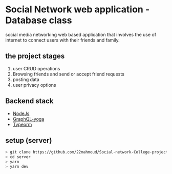# Social Network web application - Database class

social media networking web based application that involves the use of internet to connect users with their friends and family.

## the project stages

1. user CRUD operations
2. Browsing friends and send or accept friend requests
3. posting data
4. user privacy options

## Backend stack

- [NodeJs](https://github.com/nodejs/node)
- [GraphQL-yoga](https://github.com/graphcool/graphql-yoga/)
- [Typeorm](https://github.com/typeorm/typeorm)

## setup (server)
```bash
> git clone https://github.com/22mahmoud/Social-network-College-project.git
> cd server
> yarn
> yarn dev
```

